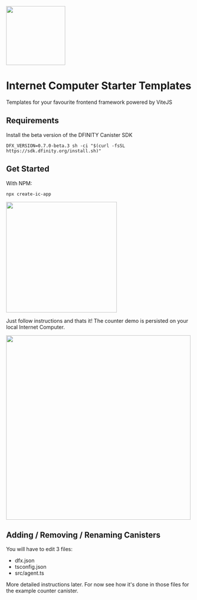 <img height=160 src="https://sdk.dfinity.org/_/img/logo.svg" />

# Internet Computer Starter Templates

Templates for your favourite frontend framework powered by ViteJS

## Requirements

Install the beta version of the DFINITY Canister SDK

```
DFX_VERSION=0.7.0-beta.3 sh -ci "$(curl -fsSL https://sdk.dfinity.org/install.sh)" 
```

## Get Started

With NPM:

```
npx create-ic-app
```

<img width=300 src="https://i.imgur.com/d0ASP0v.png" />

Just follow instructions and thats it! The counter demo is persisted on your local Internet Computer.

<img width=500 src="https://cdn.discordapp.com/attachments/748420568268800060/835322875690221578/unknown.png" />

## Adding / Removing / Renaming Canisters

You will have to edit 3 files:

* dfx.json
* tsconfig.json
* src/agent.ts

More detailed instructions later. For now see how it's done in those files for the example counter canister.
